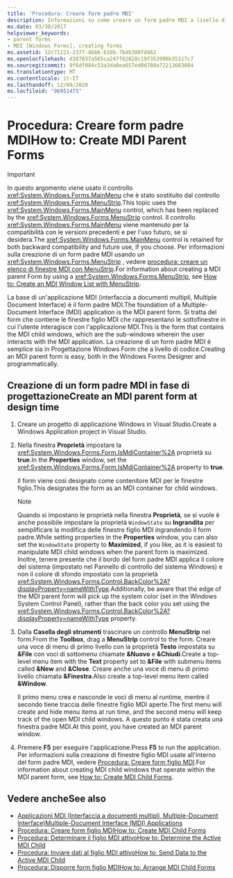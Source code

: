 ```yaml
---
title: 'Procedura: Creare form padre MDI'
description: Informazioni su come creare un form padre MDI a livello di codice e usando il Progettazione Windows Form.
ms.date: 03/30/2017
helpviewer_keywords:
- parent forms
- MDI [Windows Forms], creating forms
ms.assetid: 12c71221-2377-4bb6-b10b-7b4b300fd462
ms.openlocfilehash: d387837a565ca247f62828c19f353990b35117c7
ms.sourcegitcommit: 9f6df084c53a3da0ea657ed0d708a72213683084
ms.translationtype: MT
ms.contentlocale: it-IT
ms.lasthandoff: 12/09/2020
ms.locfileid: "96951475"
---
```

# <a name="how-to-create-mdi-parent-forms"></a><span data-ttu-id="5fc1b-103">Procedura: Creare form padre MDI</span><span class="sxs-lookup"><span data-stu-id="5fc1b-103">How to: Create MDI Parent Forms</span></span>

> [!IMPORTANT]
> <span data-ttu-id="5fc1b-104">In questo argomento viene usato il controllo <xref:System.Windows.Forms.MainMenu> che è stato sostituito dal controllo <xref:System.Windows.Forms.MenuStrip>.</span><span class="sxs-lookup"><span data-stu-id="5fc1b-104">This topic uses the <xref:System.Windows.Forms.MainMenu> control, which has been replaced by the <xref:System.Windows.Forms.MenuStrip> control.</span></span> <span data-ttu-id="5fc1b-105">Il controllo <xref:System.Windows.Forms.MainMenu> viene mantenuto per la compatibilità con le versioni precedenti e per l'uso futuro, se si desidera.</span><span class="sxs-lookup"><span data-stu-id="5fc1b-105">The <xref:System.Windows.Forms.MainMenu> control is retained for both backward compatibility and future use, if you choose.</span></span> <span data-ttu-id="5fc1b-106">Per informazioni sulla creazione di un form padre MDI usando un <xref:System.Windows.Forms.MenuStrip> , vedere [procedura: creare un elenco di finestre MDI con MenuStrip](../controls/how-to-create-an-mdi-window-list-with-menustrip-windows-forms.md).</span><span class="sxs-lookup"><span data-stu-id="5fc1b-106">For information about creating a MDI parent Form by using a <xref:System.Windows.Forms.MenuStrip>, see [How to: Create an MDI Window List with MenuStrip](../controls/how-to-create-an-mdi-window-list-with-menustrip-windows-forms.md).</span></span>

<span data-ttu-id="5fc1b-107">La base di un'applicazione MDI (interfaccia a documenti multipli, Multiple Document Interface) è il form padre MDI.</span><span class="sxs-lookup"><span data-stu-id="5fc1b-107">The foundation of a Multiple-Document Interface (MDI) application is the MDI parent form.</span></span> <span data-ttu-id="5fc1b-108">Si tratta del form che contiene le finestre figlio MDI che rappresentano le sottofinestre in cui l'utente interagisce con l'applicazione MDI.</span><span class="sxs-lookup"><span data-stu-id="5fc1b-108">This is the form that contains the MDI child windows, which are the sub-windows wherein the user interacts with the MDI application.</span></span> <span data-ttu-id="5fc1b-109">La creazione di un form padre MDI è semplice sia in Progettazione Windows Form che a livello di codice.</span><span class="sxs-lookup"><span data-stu-id="5fc1b-109">Creating an MDI parent form is easy, both in the Windows Forms Designer and programmatically.</span></span>

## <a name="create-an-mdi-parent-form-at-design-time"></a><span data-ttu-id="5fc1b-110">Creazione di un form padre MDI in fase di progettazione</span><span class="sxs-lookup"><span data-stu-id="5fc1b-110">Create an MDI parent form at design time</span></span>

1. <span data-ttu-id="5fc1b-111">Creare un progetto di applicazione Windows in Visual Studio.</span><span class="sxs-lookup"><span data-stu-id="5fc1b-111">Create a Windows Application project in Visual Studio.</span></span>

2. <span data-ttu-id="5fc1b-112">Nella finestra **Proprietà** impostare la <xref:System.Windows.Forms.Form.IsMdiContainer%2A> proprietà su **true**.</span><span class="sxs-lookup"><span data-stu-id="5fc1b-112">In the **Properties** window, set the <xref:System.Windows.Forms.Form.IsMdiContainer%2A> property to **true**.</span></span>

     <span data-ttu-id="5fc1b-113">Il form viene così designato come contenitore MDI per le finestre figlio.</span><span class="sxs-lookup"><span data-stu-id="5fc1b-113">This designates the form as an MDI container for child windows.</span></span>

    > [!NOTE]
    > <span data-ttu-id="5fc1b-114">Quando si impostano le proprietà nella finestra **Proprietà**, se si vuole è anche possibile impostare la proprietà `WindowState` su **Ingrandita** per semplificare la modifica delle finestre figlio MDI ingrandendo il form padre.</span><span class="sxs-lookup"><span data-stu-id="5fc1b-114">While setting properties in the **Properties** window, you can also set the `WindowState` property to **Maximized**, if you like, as it is easiest to manipulate MDI child windows when the parent form is maximized.</span></span> <span data-ttu-id="5fc1b-115">Inoltre, tenere presente che il bordo del form padre MDI applica il colore del sistema (impostato nel Pannello di controllo del sistema Windows) e non il colore di sfondo impostato con la proprietà <xref:System.Windows.Forms.Control.BackColor%2A?displayProperty=nameWithType>.</span><span class="sxs-lookup"><span data-stu-id="5fc1b-115">Additionally, be aware that the edge of the MDI parent form will pick up the system color (set in the Windows System Control Panel), rather than the back color you set using the <xref:System.Windows.Forms.Control.BackColor%2A?displayProperty=nameWithType> property.</span></span>

3. <span data-ttu-id="5fc1b-116">Dalla **Casella degli strumenti** trascinare un controllo **MenuStrip** nel form.</span><span class="sxs-lookup"><span data-stu-id="5fc1b-116">From the **Toolbox**, drag a **MenuStrip** control to the form.</span></span> <span data-ttu-id="5fc1b-117">Creare una voce di menu di primo livello con la proprietà **Testo** impostata su **&File** con voci di sottomenu chiamate **&Nuovo** e **&Chiudi**.</span><span class="sxs-lookup"><span data-stu-id="5fc1b-117">Create a top-level menu item with the **Text** property set to **&File** with submenu items called **&New** and **&Close**.</span></span> <span data-ttu-id="5fc1b-118">Creare anche una voce di menu di primo livello chiamata **&Finestra**.</span><span class="sxs-lookup"><span data-stu-id="5fc1b-118">Also create a top-level menu item called **&Window**.</span></span>

     <span data-ttu-id="5fc1b-119">Il primo menu crea e nasconde le voci di menu al runtime, mentre il secondo tiene traccia delle finestre figlio MDI aperte.</span><span class="sxs-lookup"><span data-stu-id="5fc1b-119">The first menu will create and hide menu items at run time, and the second menu will keep track of the open MDI child windows.</span></span> <span data-ttu-id="5fc1b-120">A questo punto è stata creata una finestra padre MDI.</span><span class="sxs-lookup"><span data-stu-id="5fc1b-120">At this point, you have created an MDI parent window.</span></span>

4. <span data-ttu-id="5fc1b-121">Premere **F5** per eseguire l'applicazione.</span><span class="sxs-lookup"><span data-stu-id="5fc1b-121">Press **F5** to run the application.</span></span> <span data-ttu-id="5fc1b-122">Per informazioni sulla creazione di finestre figlio MDI usate all'interno del form padre MDI, vedere [Procedura: Creare form figlio MDI](how-to-create-mdi-child-forms.md).</span><span class="sxs-lookup"><span data-stu-id="5fc1b-122">For information about creating MDI child windows that operate within the MDI parent form, see [How to: Create MDI Child Forms](how-to-create-mdi-child-forms.md).</span></span>

## <a name="see-also"></a><span data-ttu-id="5fc1b-123">Vedere anche</span><span class="sxs-lookup"><span data-stu-id="5fc1b-123">See also</span></span>

- [<span data-ttu-id="5fc1b-124">Applicazioni MDI (Interfaccia a documenti multipli, Multiple-Document Interface)</span><span class="sxs-lookup"><span data-stu-id="5fc1b-124">Multiple-Document Interface (MDI) Applications</span></span>](multiple-document-interface-mdi-applications.md)
- [<span data-ttu-id="5fc1b-125">Procedura: Creare form figlio MDI</span><span class="sxs-lookup"><span data-stu-id="5fc1b-125">How to: Create MDI Child Forms</span></span>](how-to-create-mdi-child-forms.md)
- [<span data-ttu-id="5fc1b-126">Procedura: Determinare il figlio MDI attivo</span><span class="sxs-lookup"><span data-stu-id="5fc1b-126">How to: Determine the Active MDI Child</span></span>](how-to-determine-the-active-mdi-child.md)
- [<span data-ttu-id="5fc1b-127">Procedura: Inviare dati al figlio MDI attivo</span><span class="sxs-lookup"><span data-stu-id="5fc1b-127">How to: Send Data to the Active MDI Child</span></span>](how-to-send-data-to-the-active-mdi-child.md)
- [<span data-ttu-id="5fc1b-128">Procedura: Disporre form figlio MDI</span><span class="sxs-lookup"><span data-stu-id="5fc1b-128">How to: Arrange MDI Child Forms</span></span>](how-to-arrange-mdi-child-forms.md)
